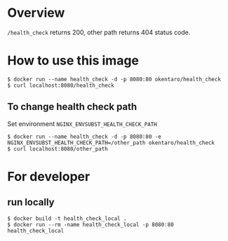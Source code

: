 # Overview
`/health_check` returns 200, other path returns 404 status code.

# How to use this image
```shell
$ docker run --name health_check -d -p 8080:80 okentaro/health_check
$ curl localhost:8080/health_check
```

## To change health check path
Set environment `NGINX_ENVSUBST_HEALTH_CHECK_PATH`

```shell
$ docker run --name health_check -d -p 8080:80 -e NGINX_ENVSUBST_HEALTH_CHECK_PATH=/other_path okentaro/health_check
$ curl localhost:8080/other_path
```


# For developer
## run locally
```shell
$ docker build -t health_check_local .
$ docker run --rm -name health_check_local -p 8080:80 health_check_local
```
